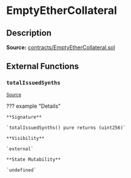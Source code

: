 # EmptyEtherCollateral

## Description

**Source:** [contracts/EmptyEtherCollateral.sol](https://github.com/Synthetixio/synthetix/tree/v2.39.3/contracts/EmptyEtherCollateral.sol)

## External Functions

### `totalIssuedSynths`

<sub>[Source](https://github.com/Synthetixio/synthetix/tree/v2.39.3/contracts/EmptyEtherCollateral.sol#L7)</sub>

??? example "Details"

    **Signature**

    `totalIssuedSynths() pure returns (uint256)`

    **Visibility**

    `external`

    **State Mutability**

    `undefined`
